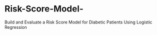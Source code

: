 # Risk-Score-Model-
Build and Evaluate a Risk Score Model for Diabetic Patients Using Logistic Regression
